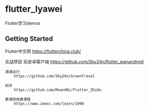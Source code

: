 # flutter_lyawei

Flutter学习demos

## Getting Started

Flutter中文网
    https://flutterchina.club/

实战项目
    玩安卓客户端
        https://github.com/Sky24n/flutter_wanandroid

    滴滴出行
        https://github.com/Sky24n/GreenTravel

    知乎
        https://github.com/MeandNi/Flutter_ZhiHu

    慕课网免费课程
        https://www.imooc.com/learn/1090


